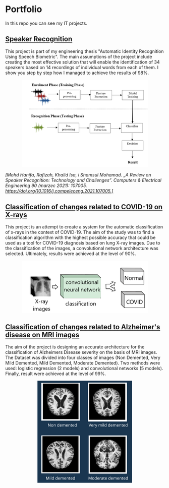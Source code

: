 # Portfolio
In this repo you can see my IT projects.

## [Speaker Recognition](https://github.com/Swedeling/Portfolio/tree/main/SpeakerRecognition)

This project is part of my engineering thesis "Automatic Identity Recognition Using Speech Biometric". The main assumptions of the project include creating the most effective solution that will enable the identification of 34 speakers based on 14 recordings of individual words from each of them. I show you step by step how I managed to achieve the results of 98%. 

<div style="text-align:center">
    <p float='left'>
        <img src ="docks/SpeakerRecognitionProcess.PNG" width="400"/>
    </p>
</div>

*[Mohd Hanifa, Rafizah, Khalid Isa, i Shamsul Mohamad. „A Review on Speaker Recognition: Technology and Challenges”. Computers & Electrical Engineering 90 (marzec 2021): 107005. https://doi.org/10.1016/j.compeleceng.2021.107005.]*

## [Classification of changes related to COVID-19 on X-rays](https://github.com/Swedeling/Portfolio/blob/main/Covid-19%20classification/README.md)

This project is an attempt to create a system for the automatic classification of  x-rays in the context of COVID-19. The aim of the study was to find a classification algorithm with the highest possible accuracy that could be used as a tool for COVID-19 diagnosis based on lung X-ray images. Due to the classification of the images, a convolutional network architecture was selected. Ultimately, results were achieved at the level of 90%. 

<div style="text-align:center">
    <p float='left'>
        <img src ="docks/covid_classification.PNG" width="400"/>
    </p>
</div>


## [Classification of changes related to Alzheimer's disease on MRI images](https://github.com/Swedeling/Portfolio/tree/main/Alzheimer's%20classification)

The aim of the project is designing an accurate architecture for the classification of Alzheimers Disease severity on the basis of MRI images. The Dataset was divided into four classes of images (Non Demented, Very Mild Demented, Mild Demented, Moderate Demented). Two methods were used: logistic regression (2 models) and convolutional networks (5 models). Finally, result were achieved at the level of 99%. 

<div style="text-align:center">
    <p float='left'>
        <img src ="docks/MRI_images.PNG" width="300"/>
    </p>
</div>
